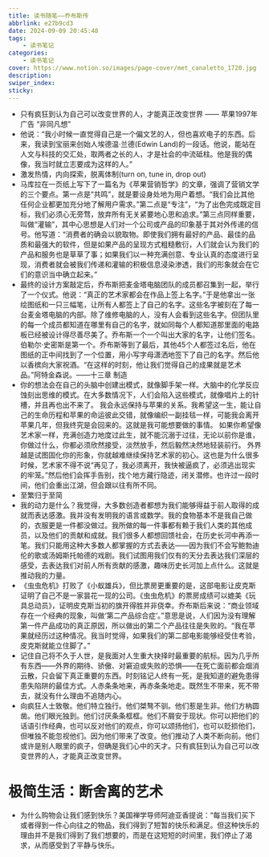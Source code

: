 ```yaml
---
title: 读书随笔——乔布斯传
abbrlink: e27b9cd3
date: 2024-09-09 20:45:48
tags:
    - 读书笔记
categories:
    - 读书笔记
cover: https://www.notion.so/images/page-cover/met_canaletto_1720.jpg
description:
swiper_index:
sticky:
---
```


- 只有疯狂到认为自己可以改变世界的人，才能真正改变世界 —— 苹果1997年广告 “非同凡想”
- 他说：“我小时候一直觉得自己是一个偏文艺的人，但也喜欢电子的东西。后来，我读到宝丽来创始人埃德温·兰德(Edwin Land)的一段话。他说，能站在人文与科技的交汇处，取两者之长的人，才是社会的中流砥柱。他是我的偶像，我当时就立志要成为这样的人。”
- 激发热情，内向探索，脱离体制(turn on, tune in, drop out)
- 马库拉在一页纸上写下了一篇名为《苹果营销哲学》的文章，强调了营销文学的三个要点。第一点是“共鸣”，就是要设身处地为用户着想。“我们会比其他任何企业都更加充分地了解用户需求。”第二点是“专注”，“为了出色完成既定目标，我们必须心无旁骛，放弃所有无关紧要地心思和追求。”第三点同样重要，叫做“灌输”，其中心思想是人们对一个公司或产品的印象基于其对外传递的信号。他写道：“消费者的确会以貌取物。即使我们拥有最好的产品、最佳的品质和最强大的软件，但是如果产品的呈现方式粗糙敷衍，人们就会认为我们的产品和服务也是草草了事；如果我们以一种充满创意、专业认真的态度进行呈现，消费者就会被我们传递和灌输的积极信息浸染渗透，我们的形象就会在它们的意识当中确立起来。”
- 最终的设计方案敲定后，乔布斯把麦金塔电脑团队的成员都召集到一起，举行了一个仪式。他说：“真正的艺术家都会在作品上签上名字。”于是他拿出一张绘图纸和一只三幅笔，让所有人都签上了自己的名字。这些名字被刻在了每一台麦金塔电脑的内部。除了维修电脑的人，没有人会看到这些名字。但团队里的每一个成员都知道在哪里有自己的名字，就如同每个人都知道那里面的电路板已经被设计得尽善尽美了。乔布斯一个一个叫出大家的名字，让他们签名。伯勒尔·史密斯是第一个。乔布斯等到了最后，其他45个人都签过名后，他在图纸的正中间找到了一个位置，用小写字母潇洒地签下了自己的名字。然后他以香槟向大家祝酒。“在这样的时刻，他让我们觉得自己的成果就是艺术品。”阿特金森说。——十三章 制造 
- 你的想法会在自己的头脑中创建出模式，就像脚手架一样。大脑中的化学反应蚀刻出思维的模式。在大多数情况下，人们会陷入这些模式，就像唱片上的针槽，并且再也出不来了。
  我会永远保持与苹果的关系。我希望这一生，能让自己的生命历程和苹果的命运彼此交错，就像编织一副挂毯一样，可能我会离开苹果几年，但我终究是会回来的。这就是我可能想要做的事情。
  如果你希望像艺术家一样，充满创造力地度过此生，就不能沉溺于过往，无论以前你是谁，你做过什么，你都必须欣然接受，淡然放手，然后毅然决然地轻装前行。
  外界越是试图固化你的形象，你就越难继续保持艺术家的初心。这也是为什么很多时候，艺术家不得不说“再见了，我必须离开，我快被逼疯了，必须逃出现实的牢笼。”然后他们会挥手告别，找个地方藏行隐迹，闭关潜修。也许过一段时间，他们会重出江湖，但会跟以往有所不同。
- 至繁归于至简
- 我的动力是什么？我觉得，大多数创造者都想为我们能够得益于前人取得的成就而表达感激。我并没有发明我的语言或数学。我的食物基本不是我自己做的，衣服更是一件都没做过。我所做的每一件事都有赖于我们人类的其他成员，以及他们的贡献和成就。我们很多人都想回馈社会，在历史长河中再添一笔。我们只能用这种大多数人都掌握的方式去表达——因为我们不会写鲍勃迪伦的歌或汤姆斯托帕德的戏剧。我们试图用我们仅有的天分去表达我们深层的感受，去表达我们对前人所有贡献的感激，趣味历史长河加上点什么。这就是推动我的力量。
- 《虫虫危机》打败了《小蚁雄兵》，但比票房更重要的是，这部电影让皮克斯证明了自己不是一家昙花一现的公司。《虫虫危机》的票房成绩可以媲美《玩具总动员》，证明皮克斯当初的旗开得胜并非侥幸。乔布斯后来说：“商业领域存在一个经典的现象，叫做‘第二产品综合症’。”意思是说，人们因为没有理解第一件产品成功的真正原因，所以做出的第二个产品往往是失败的。“我在苹果就经历过这种情况。我当时觉得，如果我们的第二部电影能够经受住考验，皮克斯就能立住脚了。”
- 记住自己将不久于人世，是我面对人生重大抉择时最重要的航标。因为几乎所有东西——外界的期待、骄傲、对窘迫或失败的恐惧——在死亡面前都会烟消云散，只会留下真正重要的东西。时刻铭记人终有一死，是我知道的避免患得患失陷阱的最佳方式。人赤条条地来，再赤条条地走。既然生不带来，死不带去，就没有什么理由不追随内心。
- 向疯狂人士致敬。他们特立独行。他们桀骜不驯。他们惹是生非。他们方枘圆凿。他们眼光独到。他们讨厌条条框框。他们不屑安于现状。你可以把他们的话语引作经典，也可以反对他们的观点，你可以颂扬他们，也可以贬损他们，但唯独不能忽视他们。因为他们带来了改变。他们推动了人类不断向前。他们或许是别人眼里的疯子，但确是我们心中的天才。只有疯狂到认为自己可以改变世界的人，才能真正改变世界。

# 极简生活：断舍离的艺术

- 为什么购物会让我们感到快乐？美国禅学导师阿迪亚香提说：“每当我们买下或者得到一件心向往之的物品，我们得到了短暂的快乐和满足。但这种快乐的理由并不是我们得到了我们想要的，而是在这短短的时间里，我们停止了渴求，从而感受到了平静与快乐。
  
